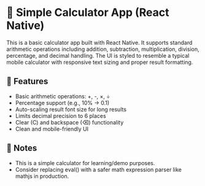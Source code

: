 # 📱 Simple Calculator App (React Native)

This is a basic calculator app built with React Native. It supports standard arithmetic operations including addition, subtraction, multiplication, division, percentage, and decimal handling. The UI is styled to resemble a typical mobile calculator with responsive text sizing and proper result formatting.

## 🚀 Features

- Basic arithmetic operations: +, -, ×, ÷
- Percentage support (e.g., 10% → 0.1)
- Auto-scaling result font size for long results
- Limits decimal precision to 6 places
- Clear (C) and backspace (⌫) functionality
- Clean and mobile-friendly UI

## 📌 Notes

- This is a simple calculator for learning/demo purposes.
- Consider replacing eval() with a safer math expression parser like mathjs in production.
